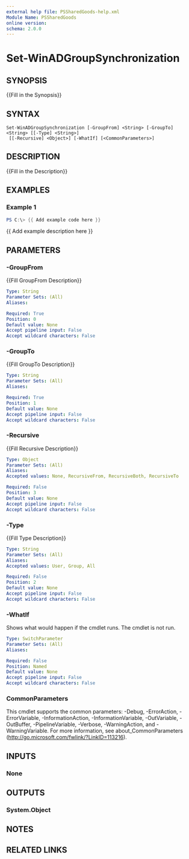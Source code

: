 ```yaml
---
external help file: PSSharedGoods-help.xml
Module Name: PSSharedGoods
online version:
schema: 2.0.0
---
```


# Set-WinADGroupSynchronization

## SYNOPSIS
{{Fill in the Synopsis}}

## SYNTAX

```
Set-WinADGroupSynchronization [-GroupFrom] <String> [-GroupTo] <String> [[-Type] <String>]
 [[-Recursive] <Object>] [-WhatIf] [<CommonParameters>]
```

## DESCRIPTION
{{Fill in the Description}}

## EXAMPLES

### Example 1
```powershell
PS C:\> {{ Add example code here }}
```

{{ Add example description here }}

## PARAMETERS

### -GroupFrom
{{Fill GroupFrom Description}}

```yaml
Type: String
Parameter Sets: (All)
Aliases:

Required: True
Position: 0
Default value: None
Accept pipeline input: False
Accept wildcard characters: False
```

### -GroupTo
{{Fill GroupTo Description}}

```yaml
Type: String
Parameter Sets: (All)
Aliases:

Required: True
Position: 1
Default value: None
Accept pipeline input: False
Accept wildcard characters: False
```

### -Recursive
{{Fill Recursive Description}}

```yaml
Type: Object
Parameter Sets: (All)
Aliases:
Accepted values: None, RecursiveFrom, RecursiveBoth, RecursiveTo

Required: False
Position: 3
Default value: None
Accept pipeline input: False
Accept wildcard characters: False
```

### -Type
{{Fill Type Description}}

```yaml
Type: String
Parameter Sets: (All)
Aliases:
Accepted values: User, Group, All

Required: False
Position: 2
Default value: None
Accept pipeline input: False
Accept wildcard characters: False
```

### -WhatIf
Shows what would happen if the cmdlet runs.
The cmdlet is not run.

```yaml
Type: SwitchParameter
Parameter Sets: (All)
Aliases:

Required: False
Position: Named
Default value: None
Accept pipeline input: False
Accept wildcard characters: False
```

### CommonParameters
This cmdlet supports the common parameters: -Debug, -ErrorAction, -ErrorVariable, -InformationAction, -InformationVariable, -OutVariable, -OutBuffer, -PipelineVariable, -Verbose, -WarningAction, and -WarningVariable.
For more information, see about_CommonParameters (http://go.microsoft.com/fwlink/?LinkID=113216).

## INPUTS

### None

## OUTPUTS

### System.Object
## NOTES

## RELATED LINKS
